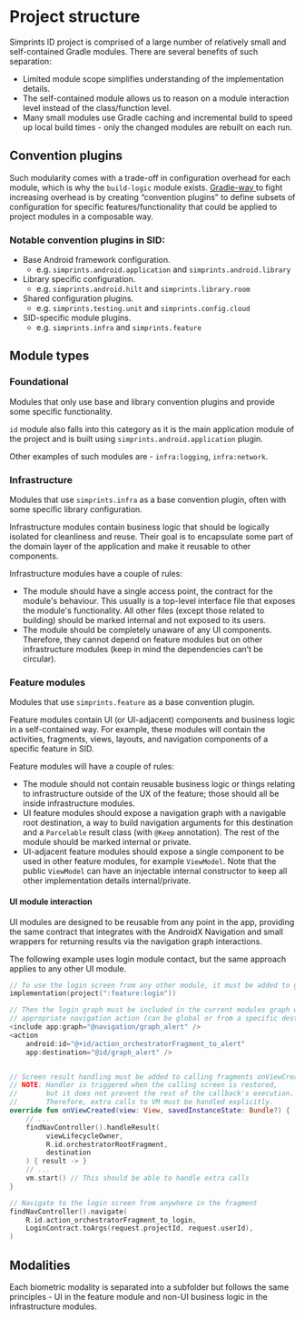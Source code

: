 # Project structure

Simprints ID project is comprised of a large number of relatively small and self-contained Gradle modules. There are several benefits of such separation:

* Limited module scope simplifies understanding of the implementation details.
* The self-contained module allows us to reason on a module interaction level instead of the class/function level.
* Many small modules use Gradle caching and incremental build to speed up local build times - only the changed modules are rebuilt on each run.

## Convention plugins

Such modularity comes with a trade-off in configuration overhead for each module, which is why the `build-logic` module exists. [Gradle-way ](https://docs.gradle.org/current/samples/sample\_convention\_plugins.html#compiling\_convention\_plugins)to fight increasing overhead is by creating “convention plugins” to define subsets of configuration for specific features/functionality that could be applied to project modules in a composable way.&#x20;

### Notable convention plugins in SID:

* Base Android framework configuration.
  * e.g. `simprints.android.application` and `simprints.android.library`
* Library specific configuration.
  * e.g. `simprints.android.hilt` and `simprints.library.room`
* Shared configuration plugins.
  * e.g. `simprints.testing.unit` and `simprints.config.cloud`
* SID-specific module plugins.
  * e.g. `simprints.infra` and `simprints.feature`

## Module types

### Foundational

Modules that only use base and library convention plugins and provide some specific functionality.

`id` module also falls into this category as it is the main application module of the project and is built using `simprints.android.application` plugin.

Other examples of such modules are - `infra:logging`, `infra:network`.

### Infrastructure

Modules that use `simprints.infra` as a base convention plugin, often with some specific library configuration.&#x20;

Infrastructure modules contain business logic that should be logically isolated for cleanliness and reuse.  Their goal is to encapsulate some part of the domain layer of the application and make it reusable to other components.&#x20;

Infrastructure modules have a couple of rules:

* The module should have a single access point, the contract for the module's behaviour. This usually is a top-level interface file that exposes the module's functionality. All other files (except those related to building) should be marked internal and not exposed to its users.
* The module should be completely unaware of any UI components. Therefore, they cannot depend on feature modules but on other infrastructure modules  (keep in mind the dependencies can’t be circular).

### Feature modules

Modules that use `simprints.feature` as a base convention plugin.&#x20;

Feature modules contain UI (or UI-adjacent) components and business logic in a self-contained way. For example, these modules will contain the activities, fragments, views, layouts, and navigation components of a specific feature in SID.

Feature modules will have a couple of rules:

* The module should not contain reusable business logic or things relating to infrastructure outside of the UX of the feature; those should all be inside infrastructure modules.&#x20;
* UI feature modules should expose a navigation graph with a navigable root destination, a way to build navigation arguments for this destination and a `Parcelable` result class (with `@Keep` annotation). The rest of the module should be marked internal or private.
* UI-adjacent feature modules should expose a single component to be used in other feature modules, for example `ViewModel`. Note that the public `ViewModel` can have an injectable internal constructor to keep all other implementation details internal/private.

#### UI module interaction

UI modules are designed to be reusable from any point in the app, providing the same contract that integrates with the AndroidX Navigation and small wrappers for returning results via the navigation graph interactions.&#x20;

The following example uses login module contact, but the same approach applies to any other UI module.

```kotlin
// To use the login screen from any other module, it must be added to gradle.build file
implementation(project(":feature:login"))

// Then the login graph must be included in the current modules graph with the 
// appropriate navigation action (can be global or from a specific destination)
<include app:graph="@navigation/graph_alert" />
<action
    android:id="@+id/action_orchestratorFragment_to_alert"
    app:destination="@id/graph_alert" />


// Screen result handling must be added to calling fragments onViewCreated callback
// NOTE: Handler is triggered when the calling screen is restored, 
//       but it does not prevent the rest of the callback's execution.
//       Therefore, extra calls to VM must be handled explicitly.
override fun onViewCreated(view: View, savedInstanceState: Bundle?) {
    // ...
    findNavController().handleResult(
         viewLifecycleOwner, 
         R.id.orchestratorRootFragment, 
         destination
    ) { result -> }
    // ...
    vm.start() // This should be able to handle extra calls
}

// Navigate to the login screen from anywhere in the fragment
findNavController().navigate(
    R.id.action_orchestratorFragment_to_login,
    LoginContract.toArgs(request.projectId, request.userId),
)
```

## Modalities

Each biometric modality is separated into a subfolder but follows the same principles - UI in the feature module and non-UI business logic in the infrastructure modules.
